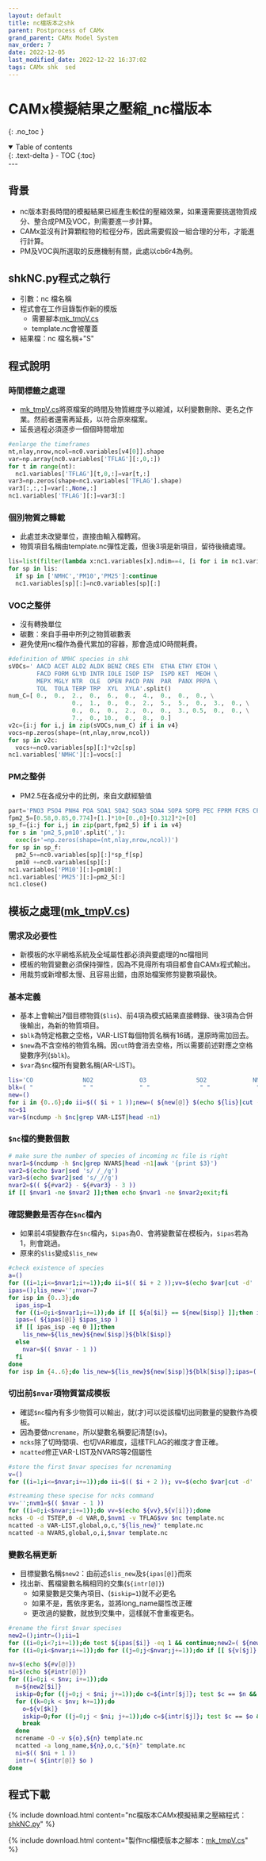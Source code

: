 ```yaml
---
layout: default
title: nc檔版本之shk
parent: Postprocess of CAMx
grand_parent: CAMx Model System
nav_order: 7
date: 2022-12-05
last_modified_date: 2022-12-22 16:37:02
tags: CAMx shk  sed
---
```


# CAMx模擬結果之壓縮_nc檔版本

{: .no_toc }

<details open markdown="block">
  <summary>
    Table of contents
  </summary>
  {: .text-delta }
- TOC
{:toc}
</details>
---

## 背景

- nc版本對長時間的模擬結果已經產生較佳的壓縮效果，如果還需要挑選物質成分、整合成PM及VOC，則需要進一步計算。
- CAMx並沒有計算顆粒物的粒徑分布，因此需要假設一組合理的分布，才能進行計算。
- PM及VOC與所選取的反應機制有關，此處以cb6r4為例。

## shkNC.py程式之執行

- 引數：nc 檔名稱
- 程式會在工作目錄製作新的模版
  - 需要腳本[mk_tmpV.cs][cs]
  - template.nc會被覆蓋
- 結果檔：nc 檔名稱+"S"

## 程式說明

### 時間標籤之處理

- [mk_tmpV.cs][cs]將原檔案的時間及物質維度予以縮減，以利變數刪除、更名之作業。然前者還需再延長，以符合原來檔案。
- 延長過程必須逐步一個個時間增加

```python
#enlarge the timeframes
nt,nlay,nrow,ncol=nc0.variables[v4[0]].shape
var=np.array(nc0.variables['TFLAG'][:,0,:])
for t in range(nt):
  nc1.variables['TFLAG'][t,0,:]=var[t,:]
var3=np.zeros(shape=nc1.variables['TFLAG'].shape)
var3[:,:,:]=var[:,None,:]
nc1.variables['TFLAG'][:]=var3[:]
```

### 個別物質之轉載

- 此處並未改變單位，直接由輸入檔轉寫。
- 物質項目名稱由template.nc彈性定義，但後3項是新項目，留待後續處理。

```python
lis=list(filter(lambda x:nc1.variables[x].ndim==4, [i for i in nc1.variables]))
for sp in lis:
  if sp in ['NMHC','PM10','PM25']:continue
  nc1.variables[sp][:]=nc0.variables[sp][:]
```

### VOC之整併

- 沒有轉換單位
- 碳數：來自手冊中所列之物質碳數表
- 避免使用nc檔作為疊代累加的容器，那會造成IO時間耗費。

```python
#definition of NMHC species in shk
sVOCs=' AACD ACET ALD2 ALDX BENZ CRES ETH  ETHA ETHY ETOH \
        FACD FORM GLYD INTR IOLE ISOP ISP  ISPD KET  MEOH \
        MEPX MGLY NTR  OLE  OPEN PACD PAN  PAR  PANX PRPA \
        TOL  TOLA TERP TRP  XYL  XYLA'.split()
num_C=[ 0.,  0.,  2.,  0.,  6.,  0.,  4.,  0.,  0.,  0., \
                  0.,  1.,  0.,  0.,  2.,  5.,  5.,  0.,  3.,  0., \
                  0.,  0.,  0.,  2.,  0.,  0.,  3., 0.5,  0.,  0., \
                  7.,  0., 10.,  0.,  8.,  0.]
v2c={i:j for i,j in zip(sVOCs,num_C) if i in v4}
vocs=np.zeros(shape=(nt,nlay,nrow,ncol))
for sp in v2c:
  vocs+=nc0.variables[sp][:]*v2c[sp]
nc1.variables['NMHC'][:]=vocs[:]
```

### PM之整併

- PM2.5在各成分中的比例，來自文獻經驗值

```python
part='PNO3 PSO4 PNH4 POA SOA1 SOA2 SOA3 SOA4 SOPA SOPB PEC FPRM FCRS CPRM CCRS NA PCL PH2O'.split()
fpm2_5=[0.58,0.85,0.774]+[1.]*10+[0.,0]+[0.312]*2+[0]
sp_f={i:j for i,j in zip(part,fpm2_5) if i in v4}
for s in 'pm2_5,pm10'.split(','):
  exec(s+'=np.zeros(shape=(nt,nlay,nrow,ncol))')
for sp in sp_f:
  pm2_5+=nc0.variables[sp][:]*sp_f[sp]
  pm10 +=nc0.variables[sp][:]
nc1.variables['PM10'][:]=pm10[:]
nc1.variables['PM25'][:]=pm2_5[:]
nc1.close()
```

## 模板之處理([mk_tmpV.cs][cs])

### 需求及必要性

- 新模板的水平網格系統及全域屬性都必須與要處理的nc檔相同
- 模板的物質變數必須保持彈性，因為不見得所有項目都會自CAMx程式輸出。
- 用裁剪或新增都太慢、且容易出錯，由原始檔案修剪變數項最快。

### 基本定義

- 基本上會輸出7個目標物質(`$lis`)、前4項為模式結果直接轉錄、後3項為合併後輸出，為新的物質項目。
- `$blk`為特定格數之空格，VAR-LIST每個物質名稱有16碼，還原時需加回去。
- `$new`為不含空格的物質名稱。因`cut`時會消去空格，所以需要前述對應之空格變數序列(`$blk`)。
- `$var`為`$nc`檔所有變數名稱(AR-LIST)。

```bash
lis='CO              NO2             O3              SO2             NMHC            PM10            PM25            '
blk=( "              " "             " "              " "             " "            " "            " "            " )
new=()
for i in {0..6};do ii=$(( $i + 1 ));new=( ${new[@]} $(echo ${lis}|cut -d' ' -f$ii ));done
nc=$1
var=$(ncdump -h $nc|grep VAR-LIST|head -n1)
```

### `$nc`檔的變數個數

```bash
# make sure the number of species of incoming nc file is right
nvar1=$(ncdump -h $nc|grep NVARS|head -n1|awk '{print $3}')
var2=$(echo $var|sed 's/ /_/g')
var3=$(echo $var2|sed 's/_//g')
nvar2=$(( ${#var2} - ${#var3} - 3 ))
if [[ $nvar1 -ne $nvar2 ]];then echo $nvar1 -ne $nvar2;exit;fi
```

### 確認變數是否存在`$nc`檔內

- 如果前4項變數存在`$nc`檔內，`$ipas`為0、會將變數留在模板內，`$ipas`若為1，則會跳過。
- 原來的`$lis`變成`$lis_new`

```bash
#check existence of species
a=()
for ((i=1;i<=$nvar1;i+=1));do ii=$(( $i + 2 ));vv=$(echo $var|cut -d' ' -f$ii);vv=${vv/\"};a=( ${a[@]} $vv);done
ipas=();lis_new='';nvar=7
for isp in {0..3};do
  ipas_isp=1
  for ((i=0;i<$nvar1;i+=1));do if [[ ${a[$i]} == ${new[$isp]} ]];then ipas_isp=0;fi;done
  ipas=( ${ipas[@]} $ipas_isp )
  if [[ ipas_isp -eq 0 ]];then
    lis_new=${lis_new}${new[$isp]}${blk[$isp]}
  else
    nvar=$(( $nvar - 1 ))
  fi
done
for isp in {4..6};do lis_new=${lis_new}${new[$isp]}${blk[$isp]};ipas=( ${ipas[@]} 0 );done
```

### 切出前`$nvar`項物質當成模板

- 確認`$nc`檔內有多少物質可以輸出，就(才)可以從該檔切出同數量的變數作為模板。
- 因為要做`ncrename`，所以變數名稱要記清楚(`$v`)。
- `ncks`除了切時間項、也切VAR維度，這樣TFLAG的維度才會正確。
- `ncatted`修正VAR-LIST及NVARS等2個屬性

```bash
#store the first $nvar specises for ncrenaming
v=()
for ((i=1;i<=$nvar;i+=1));do ii=$(( $i + 2 )); vv=$(echo $var|cut -d' ' -f$ii);vv=${vv/\"};v=( ${v[@]} $vv);done

#streaming these specise for ncks command
vv='';nvm1=$(( $nvar - 1 ))
for ((i=0;i<$nvar;i+=1));do vv=$(echo ${vv},${v[i]});done
ncks -O -d TSTEP,0 -d VAR,0,$nvm1 -v TFLAG$vv $nc template.nc
ncatted -a VAR-LIST,global,o,c,"${lis_new}" template.nc
ncatted -a NVARS,global,o,i,$nvar template.nc
```

### 變數名稱更新

- 目標變數名稱`$new2`：由前述`$lis_new`及`${ipas[@]}`而來
- 找出新、舊檔變數名稱相同的交集(`${intr[@]}`)
  - 如果變數是交集內項目、(`$iskip=1`)就不必更名
  - 如果不是，舊依序更名，並將long_name屬性改正確
  - 更改過的變數，就放到交集中，這樣就不會重複更名。

```bash
#rename the first $nvar specises
new2=();intr=();ii=1
for ((i=0;i<7;i+=1));do test ${ipas[$i]} -eq 1 && continue;new2=( ${new2[@]} $(echo ${lis_new}|cut -d' ' -f$ii ));ii=$(( $ii + 1 ));done
for ((i=0;i<$nvar;i+=1));do for ((j=0;j<$nvar;j+=1));do if [[ ${v[$j]} == ${new2[$i]} ]];then intr=( ${intr[@]} ${v[$j]} );continue;fi;done;done

nv=$(echo ${#v[@]})
ni=$(echo ${#intr[@]})
for ((i=0;i < $nv; i+=1));do
  n=${new2[$i]}
  iskip=0;for ((j=0;j < $ni; j+=1));do c=${intr[$j]}; test $c == $n && iskip=1;done; if [[ $iskip == 1 ]];then continue;fi
  for ((k=0;k < $nv; k+=1));do
    o=${v[$k]}
    iskip=0;for ((j=0;j < $ni; j+=1));do c=${intr[$j]}; test $c == $o && iskip=1;done; if [[ $iskip == 1 ]];then continue;fi
    break
  done
  ncrename -O -v ${o},${n} template.nc
  ncatted -a long_name,${n},o,c,"${n}" template.nc
  ni=$(( $ni + 1 ))
  intr=( ${intr[@]} $o )
done
```

## 程式下載

{% include download.html content="nc檔版本CAMx模擬結果之壓縮程式：[shkNC.py](https://github.com/sinotec2/Focus-on-Air-Quality/blob/main/CAMx/PostProcess/shkNC.py)" %}

{% include download.html content="製作nc檔模版本之腳本：[mk_tmpV.cs][cs]" %}

[cs]: <https://github.com/sinotec2/Focus-on-Air-Quality/blob/main/CAMx/PostProcess/mk_tmpV.cs> "製作nc檔模版本之腳本"

